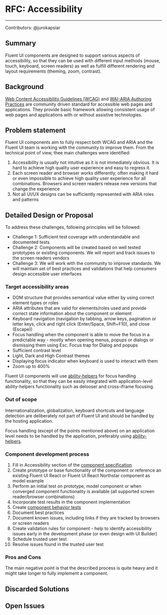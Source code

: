 # RFC: Accessibility

---

Contributors:
@jurokapsiar

## Summary

Fluent UI components are designed to support various aspects of accessibility, so that they can be used with different input methods (mouse, touch, keyboard, screen readers) as well as fulfill different rendering and layout requirements (theming, zoom, contrast).

## Background

[Web Content Accessibility Guidelines (WCAG)](https://www.w3.org/TR/WCAG21/) and [WAI-ARIA Authoring Practices](https://www.w3.org/TR/wai-aria-practices-1.2/) are community driven standard for accessible web pages and applications. They provide basic framework allowing consistent usage of web pages and applications with or without assistive technologies.

## Problem statement

Fluent UI components aim to fully respect both WCAG and ARIA and the Fluent UI team is working with the community to improve them. From the technical point of view, thee main challenges were identified:

1. Accessibility is usually not intuitive as it is not immediately obvious. It is hard to achieve high quality user experience and easy to regress it.
2. Each screen reader and browser works differently, often making it hard or even impossible to achieve high quality user experience for all combinations. Browsers and screen readers release new versions that change the experience
3. Not all UI/UX designs can be sufficiently represented with ARIA roles and patterns

## Detailed Design or Proposal

To address these challenges, following principles will be followed:

- Challenge 1: Sufficient test coverage with understandable and documented tests
- Challenge 2: Components will be created based on well tested prototypes or existing components. We will report and track issues to the screen readers vendors
- Challenge 3: We will work with the community to improve standards. We will maintain set of best practices and validations that help consumers design accessible user interfaces

### Target accessibility areas

- DOM structure that provides semantical value either by using correct element types or roles
- ARIA attributes that are valid for elements/roles used and provide correct state information about the component or element
- Keyboard navigation (navigation by tabbing, arrow keys, pagination or letter keys, click and right click (Enter/Space, Shift+F10), and close (Escape))
- Focus handling when the component is able to move the focus in a predictable way - mostly when opening menus, popups or dialogs or dismissing them using Esc. Focus trap for Dialog and popups
- Sufficient contrast level
- Light, Dark and High Contrast themes
- Displaying focus indicator when keyboard is used to interact with them
- Zoom up to 400%

Fluent UI components will use [ability-helpers](https://github.com/microsoft/ability-helpers) for focus handling functionality, so that they can be easily integrated with application-level ability-helpers functionality such as delooser and cross-iframe focusing.

### Out of scope

Internationalization, globalization, keyboard shortcuts and language detection are deliberately not part of Fluent UI and should be handled by the hosting application.

Focus handling (except of the points mentioned above) on an application level needs to be handled by the application, preferably using [ability-helpers](https://github.com/microsoft/ability-helpers).

### Component development process

1. Fill in Accessibility section of the [component specification](https://github.com/microsoft/fluentui/blob/master/scripts/create-package/plop-templates-react/Spec.md.hbs)
2. Create prototype or base functionality of the component or reference an existing Fluent UI React or Fluent UI React Northstar component as model example
3. Perform an initial test on prototype, model component or when converged component functionality is available (all supported screen reader/browser combinations)
4. Incorporate test results in the component implementation
5. Create [component behavior tests](https://github.com/microsoft/fluentui/tree/master/packages/a11y-testing/src/definitions)
6. Document best practices
7. Document known issues, including links if they are tracked by browsers or screen readers
8. Create validation rules for component - help to identify accessibility issues early in the development phase (or even design with UI Builder)
9. Schedule trusted user test
10. Resolve issues found in the trusted user test

### Pros and Cons

The main negative point is that the described process is quite heavy and it might take longer to fully implement a component.

## Discarded Solutions

<!-- As you enumerate possible solutions, try to keep track of the discarded ones. This should include why we discarded the solution. -->

## Open Issues

<!-- Optional section, but useful for first drafts. Use this section to track open issues on unanswered questions regarding the design or proposal.  -->
